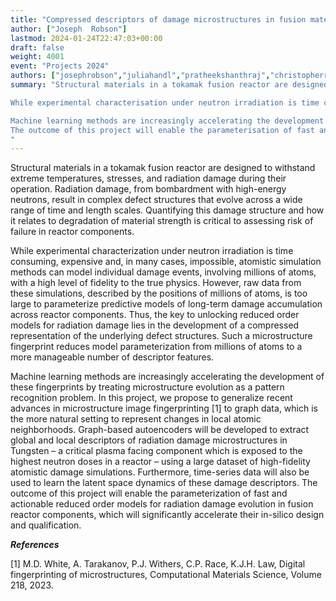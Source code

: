 ```yaml
---
title: "Compressed descriptors of damage microstructures in fusion materials"
author: ["Joseph  Robson"]
lastmod: 2024-01-24T22:47:03+00:00
draft: false
weight: 4001
event: "Projects 2024"
authors: ["josephrobson","juliahandl","pratheekshanthraj","christopherrace"]
summary: "Structural materials in a tokamak fusion reactor are designed to withstand extreme temperatures, stresses, and radiation damage during their operation. Radiation damage, from bombardment with high-energy neutrons, result in complex defect structures that evolve across a wide range of time and length scales. Quantifying this damage structure and how it relates to degradation of material strength is critical to assessing risk of failure in reactor components. 

While experimental characterisation under neutron irradiation is time consuming, expensive and, in many cases, impossible, atomistic simulation methods can model individual damage events, involving millions of atoms, with a high level of fidelity to the true physics. However, raw data from these simulations, described by the positions of millions of atoms, is too large to parameterize predictive models of long-term damage accumulation across reactor components. Thus, the key to unlocking reduced order models for radiation damage lies in the development of a compressed representation of the underlying defect structures. Such a microstructure fingerprint reduces model parameterization from millions of atoms to a more manageable number of descriptor features.

Machine learning methods are increasingly accelerating the development of these fingerprints by treating microstructure evolution as a pattern recognition problem. In this project, we propose to generalize recent advances in microstructure image fingerprinting to graph data, which is the more natural setting to represent changes in local atomic neighbourhoods. Graph-based autoencoders will be developed to extract global and local descriptors of radiation damage microstructures in Tungsten – a critical plasma facing component which is exposed to the highest neutron doses in a reactor – using a large dataset of high-fidelity atomistic damage simulations. Furthermore, time-series data will also be used to learn the latent space dynamics of these damage descriptors.
The outcome of this project will enable the parameterisation of fast and actionable reduced order models for radiation damage evolution in fusion reactor components, which will significantly accelerate their in-silico design and qualification.
"
---
```


Structural materials in a tokamak fusion reactor are designed to withstand extreme temperatures, stresses, and radiation damage during their operation. Radiation damage, from bombardment with high-energy neutrons, result in complex defect structures that evolve across a wide range of time and length scales. Quantifying this damage structure and how it relates to degradation of material strength is critical to assessing risk of failure in reactor components. 

While experimental characterization under neutron irradiation is time consuming, expensive and, in many cases, impossible, atomistic simulation methods can model individual damage events, involving millions of atoms, with a high level of fidelity to the true physics. However, raw data from these simulations, described by the positions of millions of atoms, is too large to parameterize predictive models of long-term damage accumulation across reactor components. Thus, the key to unlocking reduced order models for radiation damage lies in the development of a compressed representation of the underlying defect structures. Such a microstructure fingerprint reduces model parameterization from millions of atoms to a more manageable number of descriptor features.

Machine learning methods are increasingly accelerating the development of these fingerprints by treating microstructure evolution as a pattern recognition problem. In this project, we propose to generalize recent advances in microstructure image fingerprinting [1] to graph data, which is the more natural setting to represent changes in local atomic neighborhoods. Graph-based autoencoders will be developed to extract global and local descriptors of radiation damage microstructures in Tungsten – a critical plasma facing component which is exposed to the highest neutron doses in a reactor – using a large dataset of high-fidelity atomistic damage simulations. Furthermore, time-series data will also be used to learn the latent space dynamics of these damage descriptors.
The outcome of this project will enable the parameterization of fast and actionable reduced order models for radiation damage evolution in fusion reactor components, which will significantly accelerate their in-silico design and qualification.


***References***

[1] M.D. White, A. Tarakanov, P.J. Withers, C.P. Race, K.J.H. Law, Digital fingerprinting of microstructures, Computational Materials Science, Volume 218, 2023.